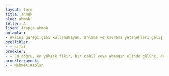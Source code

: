 ```yaml
---
layout: term
title: ahmak
slug: ahmak
letter: A
lisan: Arapça aḥmaḳ
anlamlar:
- Aklını gereği gibi kullanamayan, anlama ve kavrama yetenekleri gelişmemiş (kimse)
ozellikler:
- - sıfat
ornekler:
- - En doğru, en yüksek fikir, bir cahil veya ahmağın elinde gülünç, değersiz bir hâle gelebilir.
orneklerkaynak:
- - Mehmet Kaplan
---
```

